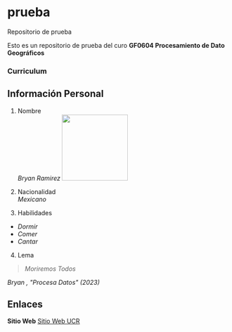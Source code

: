 # prueba
Repositorio de prueba

Esto es un repositorio de prueba del curo **GF0604 Procesamiento de Dato Geográficos**

### Curriculum

## Información Personal
1. Nombre \
*Bryan Ramirez* <img src= "https://egw.news/uploads/cache/news/750/1673254263864-16x9.jpg" width="150">

2. Nacionalidad\
*Mexicano*

3. Habilidades
- *Dormir*
- *Comer*
- *Cantar*

4. Lema
> *Moriremos Todos*  

*Bryan , "Procesa Datos" (2023)*

## Enlaces

**Sitio Web** [Sitio Web UCR](https://www.ucr.ac.cr/)
